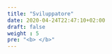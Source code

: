 ```yaml
---
title: "Sviluppatore"
date: 2020-04-24T22:47:10+02:00
draft: false
weight : 5
pre: "<b> </b>"
---
```


